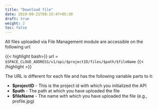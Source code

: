 ```yaml
---
title: "Download file"
date: 2019-09-21T08:15:47+05:30
draft: true
weight: 2
toc: false
---
```


All files uploaded via File Management module are accessible on the following url:

{{< highlight bash>}}
url = `$SPACE_CLOUD_ADDRESS/v1/api/$projectID/files/$path/$fileName`
{{< /highlight >}}

The URL is different for each file and has the following variable parts to it:

- **$projectID** - This is the project id with which you initialized the API
- **$path** - The path at which you have uploaded the file
- **$fileName** - The name with which you have uploaded the file (e.g., profile.jpg)